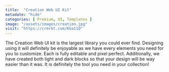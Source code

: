 ```yaml
---
title:  "Creation Web UI Kit"
metadate: "hide"
categories: [ Premium, UI, Templates ]
image: "/assets/images/creation.jpg"
visit: "https://crmrkt.com/KGa11Q"
---
```

The Creation Web UI kit is the largest library you could ever find. Designing using it will definitely be enjoyable as we have every elements you need for you to customize. Each is fully editable and pixel perfect. Additionally, we have created both light and dark blocks so that your design will be way easier than it was. It is definitely the tool you need in your collection!
